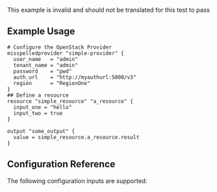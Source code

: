 This example is invalid and should not be translated for this test to pass

## Example Usage

```hcl
# Configure the OpenStack Provider
misspelledprovider "simple-provider" {
  user_name   = "admin"
  tenant_name = "admin"
  password    = "pwd"
  auth_url    = "http://myauthurl:5000/v3"
  region      = "RegionOne"
}
## Define a resource
resource "simple_resource" "a_resource" {
  input_one = "hello"
  input_two = true
}

output "some_output" {
  value = simple_resource.a_resource.result
}
```

## Configuration Reference

The following configuration inputs are supported:
